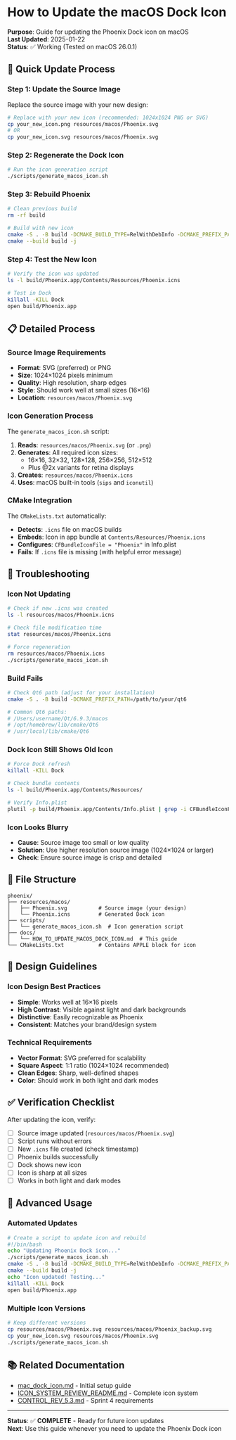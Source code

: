 # How to Update the macOS Dock Icon

**Purpose**: Guide for updating the Phoenix Dock icon on macOS  
**Last Updated**: 2025-01-22  
**Status**: ✅ Working (Tested on macOS 26.0.1)

## 🎯 **Quick Update Process**

### **Step 1: Update the Source Image**
Replace the source image with your new design:
```bash
# Replace with your new icon (recommended: 1024x1024 PNG or SVG)
cp your_new_icon.png resources/macos/Phoenix.svg
# OR
cp your_new_icon.svg resources/macos/Phoenix.svg
```

### **Step 2: Regenerate the Dock Icon**
```bash
# Run the icon generation script
./scripts/generate_macos_icon.sh
```

### **Step 3: Rebuild Phoenix**
```bash
# Clean previous build
rm -rf build

# Build with new icon
cmake -S . -B build -DCMAKE_BUILD_TYPE=RelWithDebInfo -DCMAKE_PREFIX_PATH=/Users/mark/Qt/6.9.3/macos
cmake --build build -j
```

### **Step 4: Test the New Icon**
```bash
# Verify the icon was updated
ls -l build/Phoenix.app/Contents/Resources/Phoenix.icns

# Test in Dock
killall -KILL Dock
open build/Phoenix.app
```

## 📋 **Detailed Process**

### **Source Image Requirements**
- **Format**: SVG (preferred) or PNG
- **Size**: 1024×1024 pixels minimum
- **Quality**: High resolution, sharp edges
- **Style**: Should work well at small sizes (16×16)
- **Location**: `resources/macos/Phoenix.svg`

### **Icon Generation Process**
The `generate_macos_icon.sh` script:
1. **Reads**: `resources/macos/Phoenix.svg` (or `.png`)
2. **Generates**: All required icon sizes:
   - 16×16, 32×32, 128×128, 256×256, 512×512
   - Plus @2x variants for retina displays
3. **Creates**: `resources/macos/Phoenix.icns`
4. **Uses**: macOS built-in tools (`sips` and `iconutil`)

### **CMake Integration**
The `CMakeLists.txt` automatically:
- **Detects**: `.icns` file on macOS builds
- **Embeds**: Icon in app bundle at `Contents/Resources/Phoenix.icns`
- **Configures**: `CFBundleIconFile = "Phoenix"` in Info.plist
- **Fails**: If `.icns` file is missing (with helpful error message)

## 🔧 **Troubleshooting**

### **Icon Not Updating**
```bash
# Check if new .icns was created
ls -l resources/macos/Phoenix.icns

# Check file modification time
stat resources/macos/Phoenix.icns

# Force regeneration
rm resources/macos/Phoenix.icns
./scripts/generate_macos_icon.sh
```

### **Build Fails**
```bash
# Check Qt6 path (adjust for your installation)
cmake -S . -B build -DCMAKE_PREFIX_PATH=/path/to/your/qt6

# Common Qt6 paths:
# /Users/username/Qt/6.9.3/macos
# /opt/homebrew/lib/cmake/Qt6
# /usr/local/lib/cmake/Qt6
```

### **Dock Icon Still Shows Old Icon**
```bash
# Force Dock refresh
killall -KILL Dock

# Check bundle contents
ls -l build/Phoenix.app/Contents/Resources/

# Verify Info.plist
plutil -p build/Phoenix.app/Contents/Info.plist | grep -i CFBundleIconFile
```

### **Icon Looks Blurry**
- **Cause**: Source image too small or low quality
- **Solution**: Use higher resolution source image (1024×1024 or larger)
- **Check**: Ensure source image is crisp and detailed

## 📁 **File Structure**

```
phoenix/
├── resources/macos/
│   ├── Phoenix.svg          # Source image (your design)
│   └── Phoenix.icns         # Generated Dock icon
├── scripts/
│   └── generate_macos_icon.sh  # Icon generation script
├── docs/
│   └── HOW_TO_UPDATE_MACOS_DOCK_ICON.md  # This guide
└── CMakeLists.txt           # Contains APPLE block for icon
```

## 🎨 **Design Guidelines**

### **Icon Design Best Practices**
- **Simple**: Works well at 16×16 pixels
- **High Contrast**: Visible against light and dark backgrounds
- **Distinctive**: Easily recognizable as Phoenix
- **Consistent**: Matches your brand/design system

### **Technical Requirements**
- **Vector Format**: SVG preferred for scalability
- **Square Aspect**: 1:1 ratio (1024×1024 recommended)
- **Clean Edges**: Sharp, well-defined shapes
- **Color**: Should work in both light and dark modes

## ✅ **Verification Checklist**

After updating the icon, verify:
- [ ] Source image updated (`resources/macos/Phoenix.svg`)
- [ ] Script runs without errors
- [ ] New `.icns` file created (check timestamp)
- [ ] Phoenix builds successfully
- [ ] Dock shows new icon
- [ ] Icon is sharp at all sizes
- [ ] Works in both light and dark modes

## 🚀 **Advanced Usage**

### **Automated Updates**
```bash
# Create a script to update icon and rebuild
#!/bin/bash
echo "Updating Phoenix Dock icon..."
./scripts/generate_macos_icon.sh
cmake -S . -B build -DCMAKE_BUILD_TYPE=RelWithDebInfo -DCMAKE_PREFIX_PATH=/Users/mark/Qt/6.9.3/macos
cmake --build build -j
echo "Icon updated! Testing..."
killall -KILL Dock
open build/Phoenix.app
```

### **Multiple Icon Versions**
```bash
# Keep different versions
cp resources/macos/Phoenix.svg resources/macos/Phoenix_backup.svg
cp your_new_icon.svg resources/macos/Phoenix.svg
./scripts/generate_macos_icon.sh
```

## 📚 **Related Documentation**

- [mac_dock_icon.md](mac_dock_icon.md) - Initial setup guide
- [ICON_SYSTEM_REVIEW_README.md](../ICON_SYSTEM_REVIEW_README.md) - Complete icon system
- [CONTROL_REV_5.3.md](sprint4/CONTROL_REV_5.3.md) - Sprint 4 requirements

---

**Status**: ✅ **COMPLETE** - Ready for future icon updates  
**Next**: Use this guide whenever you need to update the Phoenix Dock icon





